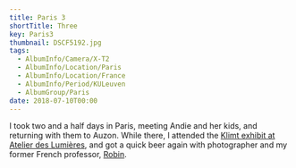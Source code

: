 ```yaml
---
title: Paris 3
shortTitle: Three
key: Paris3
thumbnail: DSCF5192.jpg
tags:
  - AlbumInfo/Camera/X-T2
  - AlbumInfo/Location/Paris
  - AlbumInfo/Location/France
  - AlbumInfo/Period/KULeuven
  - AlbumGroup/Paris
date: 2018-07-10T00:00
---
```

I took two and a half days in Paris, meeting Andie and her kids, and returning with them to Auzon. While there, I attended the [Klimt exhibit at Atelier des Lumières](https://www.atelier-lumieres.com/en/gustav-klimt), and got a quick beer again with photographer and my former French professor, [Robin](https://unsplash.com/@robinoode).
